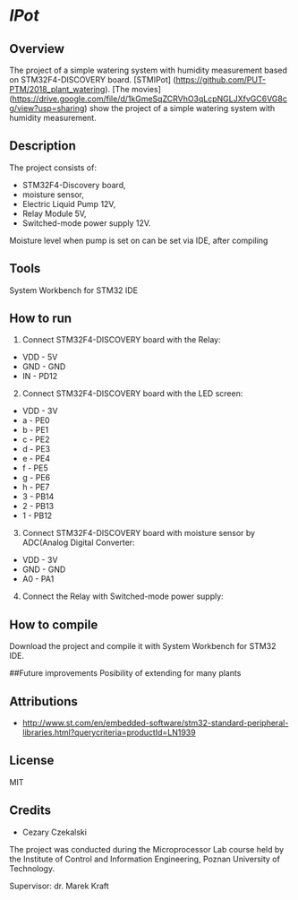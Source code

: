 # *IPot*

## Overview
The project of a simple watering system with humidity measurement based on STM32F4-DISCOVERY board.  [STMIPot] (https://github.com/PUT-PTM/2018_plant_watering). [The movies] (https://drive.google.com/file/d/1kGmeSqZCRVhO3qLcpNGLJXfvGC6VG8cg/view?usp=sharing) show the project of a simple watering system with humidity measurement.

## Description
The project consists of:
- STM32F4-Discovery board,
- moisture sensor,
- Electric Liquid Pump 12V,
- Relay Module 5V,
- Switched-mode power supply 12V.

Moisture level when pump is set on can be set via IDE, after compiling
 
## Tools
System Workbench for STM32 IDE

## How to run
1. Connect STM32F4-DISCOVERY board with the Relay: 
  *  VDD  -  5V
  *  GND  -  GND
  *  IN   -  PD12
2. Connect STM32F4-DISCOVERY board with the LED screen: 
 *  VDD  -  3V
 *  a  -  PE0
 *  b  -  PE1
 *  c  -  PE2
 *  d  -  PE3
 *  e  -  PE4
 *  f  -  PE5
 *  g  -  PE6
 *  h  -  PE7
 *  3  -  PB14
 *  2  -  PB13
 *  1  -  PB12
3. Connect STM32F4-DISCOVERY board with moisture sensor by ADC(Analog Digital Converter:
 *  VDD  -  3V
 *  GND  -  GND
 *  A0   -  PA1
4. Connect the Relay with Switched-mode power supply:

 
 
## How to compile
Download the project and compile it with System Workbench for STM32 IDE.

##Future improvements
Posibility of extending for many plants

## Attributions
* http://www.st.com/en/embedded-software/stm32-standard-peripheral-libraries.html?querycriteria=productId=LN1939


## License
MIT

## Credits
* Cezary Czekalski

The project was conducted during the Microprocessor Lab course held by the Institute of Control and Information Engineering, Poznan University of Technology.

Supervisor: dr. Marek Kraft
